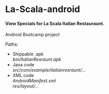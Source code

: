 La-Scala-android
================

<h4>View Specials for La Scala Italian Restauraunt.</h4>
<p>Android Bootcamp project</p>


Paths:

<ul>

<li>Shippable .apk<br><em>bin/ItalianResraunt.apk</em></li>

<li>Java code<br><em>src/com/example/italianresraunt/...</em></li>

<li>XML code<br><em>AndroidManifest.xml</em><br><em>res/layout/...</em></li>

</ul>
